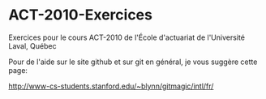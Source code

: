 ACT-2010-Exercices
==================

Exercices pour le cours ACT-2010 de l'École d'actuariat de l'Université Laval, Québec

Pour de l'aide sur le site github et sur git en général, je vous suggère cette page:

http://www-cs-students.stanford.edu/~blynn/gitmagic/intl/fr/
